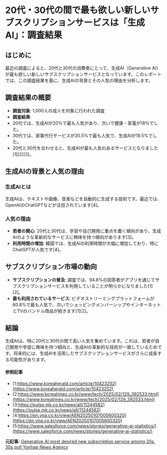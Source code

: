 # 20代・30代の間で最も欲しい新しいサブスクリプションサービスは「生成AI」：調査結果

## はじめに

最近の調査によると、20代と30代の消費者にとって、生成AI（Generative AI）が最も欲しい新しいサブスクリプションサービスとなっています。このレポートでは、この調査結果を基に、生成AIの背景とその人気の理由を分析します。

## 調査結果の概要

- **調査対象**: 1,000人の成人を対象に行われた調査
- **調査結果**:
 - 20代では、生成AIが20%で最も人気があり、次いで健康・家電が18%でした。
 - 30代では、家事代行サービスが20.5%で最も人気で、生成AIが19.5%でした。
 - 20代と30代を合わせると、生成AIが最も人気のあるサービスとなりました[1][2][3]。

## 生成AIの背景と人気の理由

### 生成AIとは

生成AIは、テキストや画像、音楽などを自動的に生成する技術です。最近では、OpenAIのChatGPTなどが注目されています[4]。

### 人気の理由

- **若者の関心**: 20代と30代は、学習や自己開発に重点を置く傾向があり、生成AIのような革新的なサービスに興味を持つ傾向があります[3]。
- **利用時間の増加**: 韓国では、生成AIの利用時間が大幅に増加しており、特にChatGPTが人気です[4]。

## サブスクリプション市場の動向

- **サブスクリプションの普及**: 調査では、94.8%の回答者がアプリを通じてサブスクリプションサービスを利用していることが明らかになりました[1][2]。
- **最も利用されているサービス**: ビデオストリーミングプラットフォームが60.8%で最も人気で、次いでショッピングメンバーシップやインターネットとTVのバンドル商品が続きます[1][2]。

## 結論

生成AIは、特に20代と30代の間で高い人気を集めています。これは、若者が自己開発や学習に興味を持つ傾向と、生成AIの革新的な技術が一致しているためです。将来的には、生成AIを活用したサブスクリプションサービスがさらに成長する可能性があります。

#### 参照記事
- [1:https://www.koreaherald.com/article/10423252](https://www.koreaherald.com/article/10423252)
- [2:https://www.koreatimes.co.kr/www/tech/2025/02/129_392533.html](https://www.koreatimes.co.kr/www/tech/2025/02/129_392533.html)
- [3:https://pulse.mk.co.kr/news/all/11244582](https://pulse.mk.co.kr/news/all/11244582)
- [4:https://en.yna.co.kr/view/AEN20250107005600320](https://en.yna.co.kr/view/AEN20250107005600320)
- [5:https://www.salesforce.com/news/stories/generative-ai-statistics/](https://www.salesforce.com/news/stories/generative-ai-statistics/)


**元記事:** [Generative AI most desired new subscription service among 20s, 30s poll Yonhap News Agency](https://en.yna.co.kr/view/AEN20250219000900320)